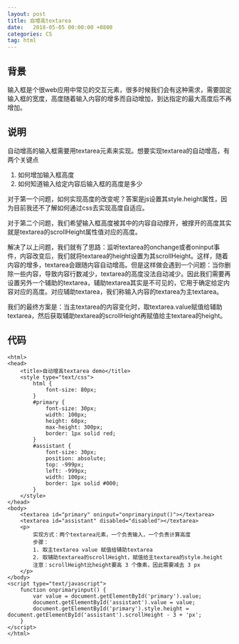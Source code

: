 ```yaml
---
layout: post
title: 自增高textarea
date:   2018-05-05 00:00:00 +0800
categories: CS
tag: html
---
```

## 背景

输入框是个很web应用中常见的交互元素，很多时候我们会有这种需求，需要固定输入框的宽度，高度随着输入内容的增多而自动增加，到达指定的最大高度后不再增加。

## 说明

自动增高的输入框需要用textarea元素来实现。想要实现textarea的自动增高，有两个关键点
1. 如何增加输入框高度
2. 如何知道输入给定内容后输入框的高度是多少

对于第一个问题，如何实现高度的改变呢？答案是js设置其style.height属性，因为目前我还不了解如何通过css去实现高度自适应。

对于第二个问题，我们希望输入框高度被其中的内容自动撑开，被撑开的高度其实就是textarea的scrollHeight属性值对应的高度。

解决了以上问题，我们就有了思路：监听textarea的onchange或者oninput事件，内容改变后，我们就将textarea的height设置为其scrollHeight。这样，随着内容的增多，textarea会跟随内容自动增高。但是这样做会遇到一个问题：当你删除一些内容，导致内容行数减少，textarea的高度没法自动减少。因此我们需要再设置另外一个辅助的textarea，辅助textarea其实是不可见的，它用于确定给定内容对应的高度。对应辅助textarea，我们称输入内容的textarea为主textarea。

我们的最终方案是：当主textarea的内容变化时，取textarea.value赋值给辅助textarea，然后获取辅助textarea的scrollHeight再赋值给主textarea的height。

## 代码

```
<html>
<head>
    <title>自动增高textarea demo</title>
    <style type="text/css">
        html {
            font-size: 80px;
        }
        #primary {
            font-size: 30px;
            width: 100px;
            height: 60px;
            max-height: 300px;
            border: 1px solid red;
        }
        #assistant {
            font-size: 30px;
            position: absolute;
            top: -999px;
            left: -999px;
            width: 100px;
            border: 1px solid #000;
        }
    </style>
</head>
<body>
    <textarea id="primary" oninput="onprimaryinput()"></textarea>
    <textarea id="assistant" disabled="disabled"></textarea>
    <p>
        实现方式：两个textarea元素，一个负责输入，一个负责计算高度
        步骤：
        1. 取主textarea value 赋值给辅助textarea
        2. 取辅助textarea的scrollHeight，赋值给主textarea的style.height
        注意：scrollHeight比height要高 3 个像素，因此需要减去 3 px
    </p>    
</body>
<script type="text/javascript">
    function onprimaryinput() {
        var value = document.getElementById('primary').value;
        document.getElementById('assistant').value = value;
        document.getElementById('primary').style.height = document.getElementById('assistant').scrollHeight - 3 + 'px';
    }
</script>
</html>
```